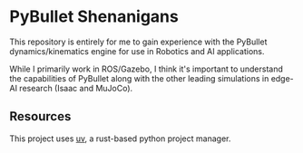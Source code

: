 # PyBullet Shenanigans

This repository is entirely for me to gain experience with the PyBullet dynamics/kinematics engine for use in Robotics and AI applications.

While I primarily work in ROS/Gazebo, I think it's important to understand the capabilities of PyBullet along with the other leading simulations in edge-AI research (Isaac and MuJoCo). 

## Resources

This project uses [uv](https://github.com/astral-sh/uv), a rust-based python project manager.



